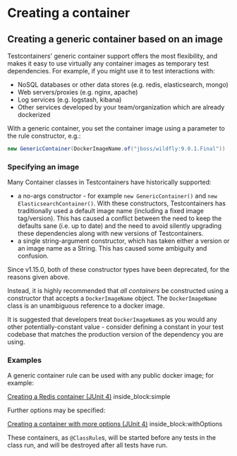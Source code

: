 # Creating a container

## Creating a generic container based on an image

Testcontainers' generic container support offers the most flexibility, and makes it easy to use virtually any container
images as temporary test dependencies. For example, if you might use it to test interactions with:

* NoSQL databases or other data stores (e.g. redis, elasticsearch, mongo)
* Web servers/proxies (e.g. nginx, apache)
* Log services (e.g. logstash, kibana)
* Other services developed by your team/organization which are already dockerized

With a generic container, you set the container image using a parameter to the rule constructor, e.g.:
```java
new GenericContainer(DockerImageName.of("jboss/wildfly:9.0.1.Final"))
```

### Specifying an image

Many Container classes in Testcontainers have historically supported: 

* a no-args constructor - for example `new GenericContainer()` and `new ElasticsearchContainer()`. With these constructors, Testcontainers has traditionally used a default image name (including a fixed image tag/version). This has caused a conflict between the need to keep the defaults sane (i.e. up to date) and the need to avoid silently upgrading these dependencies along with new versions of Testcontainers. 
* a single string-argument constructor, which has taken either a version or an image name as a String. This has caused some ambiguity and confusion.

Since v1.15.0, both of these constructor types have been deprecated, for the reasons given above.

Instead, it is highly recommended that _all containers_ be constructed using a constructor that accepts a `DockerImageName` object.
The `DockerImageName` class is an unambiguous reference to a docker image.

It is suggested that developers treat `DockerImageName`s as you would any other potentially-constant value - consider defining a constant in your test codebase that matches the production version of the dependency you are using.

### Examples

A generic container rule can be used with any public docker image; for example:

<!--codeinclude--> 
[Creating a Redis container (JUnit 4)](../examples/junit4/generic/src/test/java/generic/ContainerCreationTest.java) inside_block:simple
<!--/codeinclude-->

Further options may be specified:

<!--codeinclude--> 
[Creating a container with more options (JUnit 4)](../examples/junit4/generic/src/test/java/generic/ContainerCreationTest.java) inside_block:withOptions
<!--/codeinclude-->

These containers, as `@ClassRule`s, will be started before any tests in the class run, and will be destroyed after all
tests have run.

